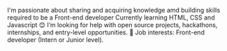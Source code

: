  I'm passionate about sharing and acquiring knowledge amd building skills required to be a Front-end developer
Currently learning HTML, CSS and Javascript
😊 I’m looking for help with open source projects, hackathons, internships, and entry-level opportunities.
💼 Job interests: Front-end developer (Intern or Junior level).
